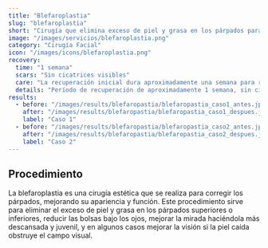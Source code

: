 ```yaml
---
title: "Blefaroplastia"
slug: "blefaroplastia"
short: "Cirugía que elimina exceso de piel y grasa en los párpados para mejorar su apariencia y función."
image: "/images/servicios/blefaroplastia.png"
category: "Cirugía Facial"
icon: "/images/icons/blefaroplastia.png"
recovery: 
  time: "1 semana"
  scars: "Sin cicatrices visibles"
  care: "La recuperación inicial dura aproximadamente una semana para retirar los puntos, aunque la recuperación completa puede tardar un mes"
  details: "Período de recuperación de aproximadamente 1 semana, sin cicatrices visibles. Los resultados de la blefaroplastia superior suelen durar muchos años (aproximadamente 10 a 15 años)."
results:
  - before: "/images/results/blefaropastia/blefaropastia_caso1_antes.jpg"
    after: "/images/results/blefaropastia/blefaropastia_caso1_despues.jpg"
    label: "Caso 1"
  - before: "/images/results/blefaropastia/blefaropastia_caso2_antes.jpg"
    after: "/images/results/blefaropastia/blefaropastia_caso2_despues.jpg"
    label: "Caso 2"
---
```



## Procedimiento
La blefaroplastia es una cirugía estética que se realiza para corregir los párpados, mejorando su apariencia y función. Este procedimiento sirve para eliminar el exceso de piel y grasa en los párpados superiores o inferiores, reducir las bolsas bajo los ojos, mejorar la mirada haciéndola más descansada y juvenil, y en algunos casos mejorar la visión si la piel caída obstruye el campo visual.


